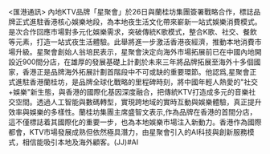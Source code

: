 <匯港通訊>      內地KTV品牌「星聚會」於26日與蘭桂坊集團簽署戰略合作，標誌品牌正式進駐香港核心娛樂地段，為本地夜生活文化帶來嶄新一站式娛樂消費模式。是次合作回應市場對多元化娛樂需求，突破傳統K歌模式，整合K歌、社交、餐飲等元素，打造一站式夜生活體驗。此舉將進一步激活香港夜經濟，推動本地消費市場升級。星聚會創始人翁培民表示，星聚會決定向海外市場拓展前已在中國內地開設近900間分店，在雄厚的發展基礎上計劃於未來三年將品牌拓展至海外十多個國家，香港正是品牌海外拓展計劃首階段中不可或缺的重要環節。他認爲,星聚會正式進駐香港蘭桂坊，是品牌全球化戰略的里程碑時刻，將中國年輕人熱愛的"社交+娛樂"新生態，與香港的國際化基因深度融合，把傳統KTV打造成多元的音樂社交空間。透過人工智能與數碼轉型，實現跨地域的實時互動與娛樂體驗，真正提升效率與娛樂的多樣性。蘭桂坊集團主席盛智文表示,作為品牌在香港的首間分店，這不僅標誌着其國際化的重要一步，也為本地娛樂市場注入新動力。香港作為國際都會，KTV市場發展成熟但依然極具潛力，由星聚會引入的AI科技與創新服務模式，相信能吸引本地及海外顧客。(JJ)#AI
